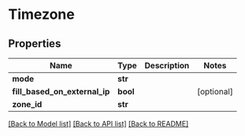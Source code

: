 # Timezone

## Properties
Name | Type | Description | Notes
------------ | ------------- | ------------- | -------------
**mode** | **str** |  | 
**fill_based_on_external_ip** | **bool** |  | [optional] 
**zone_id** | **str** |  | 

[[Back to Model list]](../README.md#documentation-for-models) [[Back to API list]](../README.md#documentation-for-api-endpoints) [[Back to README]](../README.md)


